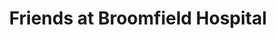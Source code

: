 ---
title: "Friends at Broomfield Hospital"
url: /chelmsford/friends-at-broomfield-hospital/
shop: Gebrauchtwaren
---